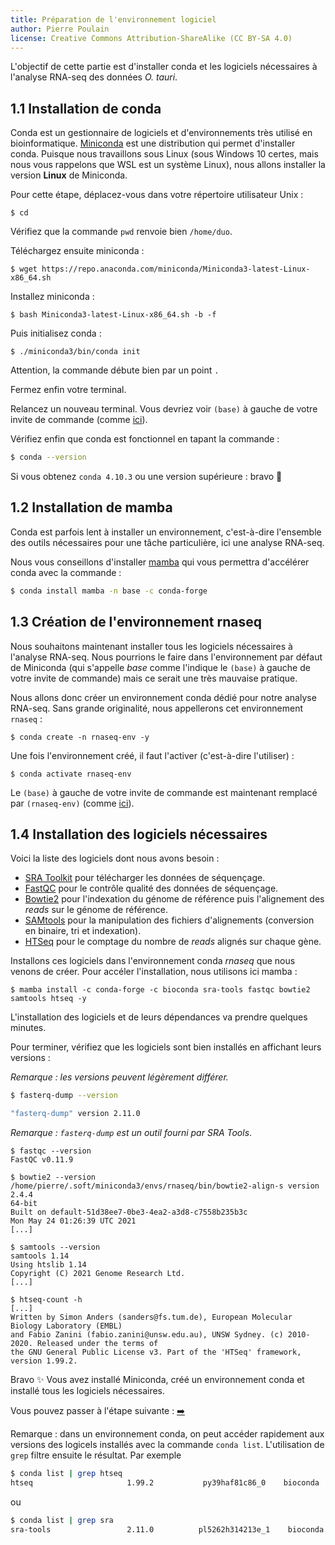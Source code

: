 ```yaml
---
title: Préparation de l'environnement logiciel
author: Pierre Poulain
license: Creative Commons Attribution-ShareAlike (CC BY-SA 4.0)
---
```


L'objectif de cette partie est d'installer conda et les logiciels nécessaires à l'analyse RNA-seq des données *O. tauri*.

## 1.1 Installation de conda

Conda est un gestionnaire de logiciels et d'environnements très utilisé en bioinformatique. [Miniconda](https://docs.conda.io/en/latest/miniconda.html) est une distribution qui permet d'installer conda. Puisque nous travaillons sous Linux (sous Windows 10 certes, mais nous vous rappelons que WSL est un système Linux), nous allons installer la version **Linux** de Miniconda.

Pour cette étape, déplacez-vous dans votre répertoire utilisateur Unix :
```
$ cd
```

Vérifiez que la commande `pwd` renvoie bien `/home/duo`.

Téléchargez ensuite miniconda :
```
$ wget https://repo.anaconda.com/miniconda/Miniconda3-latest-Linux-x86_64.sh
```

Installez miniconda :
```
$ bash Miniconda3-latest-Linux-x86_64.sh -b -f
```

Puis initialisez conda :
```
$ ./miniconda3/bin/conda init
```

Attention, la commande débute bien par un point `.`

Fermez enfin votre terminal.

Relancez un nouveau terminal. Vous devriez voir `(base)` à gauche de votre invite de commande (comme [ici](img/conda_base.png)).

Vérifiez enfin que conda est fonctionnel en tapant la commande :

```bash
$ conda --version
```

Si vous obtenez `conda 4.10.3` ou une version supérieure : bravo 🎉


## 1.2 Installation de mamba

Conda est parfois lent à installer un environnement, c'est-à-dire l'ensemble des outils nécessaires pour une tâche particulière, ici une analyse RNA-seq.

Nous vous conseillons d'installer [mamba](https://github.com/mamba-org/mamba) qui vous permettra d'accélérer conda avec la commande :

```bash
$ conda install mamba -n base -c conda-forge
```

## 1.3 Création de l'environnement rnaseq

Nous souhaitons maintenant installer tous les logiciels nécessaires à l'analyse RNA-seq. Nous pourrions le faire dans l'environnement par défaut de Miniconda (qui s'appelle *base* comme l'indique le `(base)` à gauche de votre invite de commande) mais ce serait une très mauvaise pratique.

Nous allons donc créer un environnement conda dédié pour notre analyse RNA-seq. Sans grande originalité, nous appellerons cet environnement `rnaseq` :

```
$ conda create -n rnaseq-env -y
```

Une fois l'environnement créé, il faut l'activer (c'est-à-dire l'utiliser) :
```
$ conda activate rnaseq-env
```

Le `(base)` à gauche de votre invite de commande est maintenant remplacé par `(rnaseq-env)` (comme [ici](img/conda_rnaseq.png)).


## 1.4 Installation des logiciels nécessaires

Voici la liste des logiciels dont nous avons besoin :

- [SRA Toolkit](https://github.com/ncbi/sra-tools) pour télécharger les données de séquençage.
- [FastQC](https://www.bioinformatics.babraham.ac.uk/projects/fastqc/) pour le contrôle qualité des données de séquençage.
- [Bowtie2](http://bowtie-bio.sourceforge.net/bowtie2/index.shtml) pour l'indexation du génome de référence puis l'alignement des *reads* sur le génome de référence.
- [SAMtools](http://samtools.sourceforge.net/) pour la manipulation des fichiers d'alignements (conversion en binaire, tri et indexation).
- [HTSeq](https://htseq.readthedocs.io/en/latest/) pour le comptage du nombre de *reads* alignés sur chaque gène.

Installons ces logiciels dans l'environnement conda *rnaseq* que nous venons de créer. Pour accéler l'installation, nous utilisons ici mamba :
```
$ mamba install -c conda-forge -c bioconda sra-tools fastqc bowtie2 samtools htseq -y
```

L'installation des logiciels et de leurs dépendances va prendre quelques minutes.

Pour terminer, vérifiez que les logiciels sont bien installés en affichant leurs versions :

*Remarque : les versions peuvent légèrement différer.*

```bash
$ fasterq-dump --version

"fasterq-dump" version 2.11.0
```

*Remarque : `fasterq-dump` est un outil fourni par SRA Tools*.


```
$ fastqc --version
FastQC v0.11.9
```

```
$ bowtie2 --version
/home/pierre/.soft/miniconda3/envs/rnaseq/bin/bowtie2-align-s version 2.4.4
64-bit
Built on default-51d38ee7-0be3-4ea2-a3d8-c7558b235b3c
Mon May 24 01:26:39 UTC 2021
[...]
```

```
$ samtools --version
samtools 1.14
Using htslib 1.14
Copyright (C) 2021 Genome Research Ltd.
[...]
```

```
$ htseq-count -h
[...]
Written by Simon Anders (sanders@fs.tum.de), European Molecular Biology Laboratory (EMBL) 
and Fabio Zanini (fabio.zanini@unsw.edu.au), UNSW Sydney. (c) 2010-2020. Released under the terms of
the GNU General Public License v3. Part of the 'HTSeq' framework, version 1.99.2.
```

Bravo ✨ Vous avez installé Miniconda, créé un environnement conda et installé tous les logiciels nécessaires.

Vous pouvez passer à l'étape suivante : [➡️](2_preparation_donnees.md)


Remarque : dans un environnement conda, on peut accéder rapidement aux versions des logicels installés avec la commande `conda list`.
L'utilisation de `grep` filtre ensuite le résultat. Par exemple

```bash
$ conda list | grep htseq
htseq                     1.99.2           py39haf81c86_0    bioconda
```

ou

```bash
$ conda list | grep sra
sra-tools                 2.11.0          pl5262h314213e_1    bioconda
```
